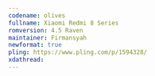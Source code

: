 ```yaml
---
codename: olives
fullname: Xiaomi Redmi 8 Series
romversion: 4.5 Raven
maintainer: Firmansyah
newformat: true
pling: https://www.pling.com/p/1594328/
xdathread:
---
```

